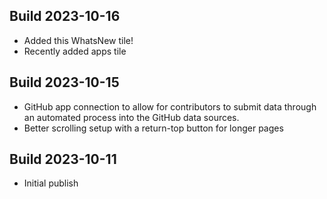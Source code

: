 ## Build 2023-10-16
- Added this WhatsNew tile!
- Recently added apps tile
## Build 2023-10-15
- GitHub app connection to allow for contributors to submit data through an automated process into the GitHub data sources.
- Better scrolling setup with a return-top button for longer pages
## Build 2023-10-11
- Initial publish